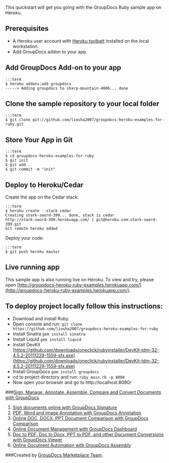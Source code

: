 This quickstart will get you going with the GroupDocs Ruby sample app on Heroku.

## Prerequisites

* A Heroku user account with [Heroku toolbelt](https://toolbelt.heroku.com/) installed on the local workstation.
* Add GroupDocs addon to your app.

## Add GroupDocs Add-on to your app

	:::term
    $ heroku addons:add groupdocs
    -----> Adding groupdocs to sharp-mountain-4006... done

## Clone the sample repository to your local folder

	:::term
	$ git clone git://github.com/liosha2007/groupdocs-heroku-examples-for-ruby.git

## Store Your App in Git

    :::term
	$ cd groupdocs-heroku-examples-for-ruby
    $ git init
    $ git add .
    $ git commit -m "init"

## Deploy to Heroku/Cedar

Create the app on the Cedar stack:

    :::term
    $ heroku create --stack cedar
    Creating stark-sword-399... done, stack is cedar
    http://stark-sword-399.herokuapp.com/ | git@heroku.com:stark-sword-399.git
    Git remote heroku added

Deploy your code:

    :::term
    $ git push heroku master

## Live running app
This sample app is also running live on Heroku. To view and try, please open [http://groupdocs-heroku-ruby-examples.herokuapp.com/](http://groupdocs-heroku-ruby-examples.herokuapp.com/).

## To deploy project locally follow this instructions:

* Download and install Ruby.
* Open console and run: `git clone https://github.com/liosha2007/groupdocs-heroku-examples-for-ruby`
* Install Sinatra `gem install sinatra`
* Install Liquid `gem install liquid`
* Install DevKit [https://github.com/downloads/oneclick/rubyinstaller/DevKit-tdm-32-4.5.2-20111229-1559-sfx.exe](https://github.com/downloads/oneclick/rubyinstaller/DevKit-tdm-32-4.5.2-20111229-1559-sfx.exe)
* Install GroupDocs `gem install groupdocs`
* cd to project directory and run: `ruby main.rb -p 8080`
* Now open your browser and go to http://localhost:8080/

###[Sign, Manage, Annotate, Assemble, Compare and Convert Documents with GroupDocs](http://groupdocs.com)
1. [Sign documents online with GroupDocs Signature](http://groupdocs.com/apps/signature)
2. [PDF, Word and Image Annotation with GroupDocs Annotation](http://groupdocs.com/apps/annotation)
3. [Online DOC, DOCX, PPT Document Comparison with GroupDocs Comparison](http://groupdocs.com/apps/comparison)
4. [Online Document Management with GroupDocs Dashboard](http://groupdocs.com/apps/dashboard)
5. [Doc to PDF, Doc to Docx, PPT to PDF, and other Document Conversions with GroupDocs Viewer](http://groupdocs.com/apps/viewer)
6. [Online Document Automation with GroupDocs Assembly](http://groupdocs.com/apps/assembly)

###Created by [GroupDocs Marketplace Team]( http://groupdocs.com/marketplace/ ).